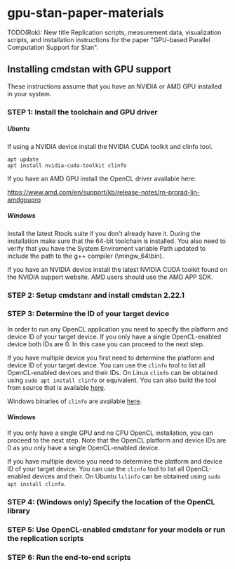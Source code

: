 # gpu-stan-paper-materials

TODO(Rok): New title
Replication scripts, measurement data, visualization scripts, and installation instructions for the paper "GPU-based Parallel Computation Support for Stan".

## Installing cmdstan with GPU support

These instructions assume that you have an NVIDIA or AMD GPU installed in your system.

### STEP 1: Install the toolchain and GPU driver

##### Ubuntu

If using a NVIDIA device install the NVIDIA CUDA toolkit and clinfo tool.

```
apt update
apt install nvidia-cuda-toolkit clinfo
```

If you have an AMD GPU install the OpenCL driver available here:

https://www.amd.com/en/support/kb/release-notes/rn-prorad-lin-amdgpupro

##### Windows

Install the latest Rtools suite if you don't already have it. During the installation make sure that the 64-bit toolchain is installed. You also need to verify that you have the System Enviroment variable Path updated to include the path to the g++ compiler (<Rtools installation path>\mingw_64\bin).

If you have an NVIDIA device install the latest NVIDIA CUDA toolkit found on the NVIDIA support website. AMD users should use the AMD APP SDK.

### STEP 2: Setup cmdstanr and install cmdstan 2.22.1


### STEP 3: Determine the ID of your target device

In order to run any OpenCL application you need to specify the platform and device ID of your target device. If you only have a single OpenCL-enabled device both IDs are 0. In this case you can proceed to the next step.

If you have multiple device you first need to determine the platform and device ID of your target device. You can use the `clinfo` tool to list all OpenCL-enabled devices and their IDs. On Linux `clinfo` can be obtained using `sudo apt install clinfo` or equivalent. You can also build the tool from source that is available [here](https://github.com/Oblomov/clinfo).

Windows binaries of `clinfo` are available [here](https://github.com/Oblomov/clinfo#windows-support).

#### Windows

If you only have a single GPU and no CPU OpenCL installation, you can proceed to the next step. Note that the OpenCL platform and device IDs are 0 as you only have a single OpenCL-enabled device.

If you have multiple device you need to determine the platform and device ID of your target device. You can use the `clinfo` tool to list all OpenCL-enabled devices and their. On Ubuntu `lclinfo` can be obtained using `sudo apt install clinfo`. 

### STEP 4: (Windows only) Specify the location of the OpenCL library

### STEP 5: Use OpenCL-enabled cmdstanr for your models or run the replication scripts

### STEP 6: Run the end-to-end scripts

